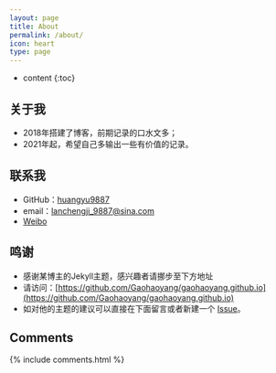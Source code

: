 ```yaml
---
layout: page
title: About
permalink: /about/
icon: heart
type: page
---
```


* content
{:toc}

## 关于我

* 2018年搭建了博客，前期记录的口水文多；
* 2021年起，希望自己多输出一些有价值的记录。





## 联系我

* GitHub：[huangyu9887](https://github.com/huangyu9887)
* email：lanchengji_9887@sina.com
* [Weibo](https://weibo.com/u/1426584724?refer_flag=1001030101_)


## 鸣谢

* 感谢某博主的Jekyll主题，感兴趣者请挪步至下方地址
* 请访问：[https://github.com/Gaohaoyang/gaohaoyang.github.io](https://github.com/Gaohaoyang/gaohaoyang.github.io)
* 如对他的主题的建议可以直接在下面留言或者新建一个 [Issue](https://github.com/Gaohaoyang/gaohaoyang.github.io/issues)。



## Comments

{% include comments.html %}

